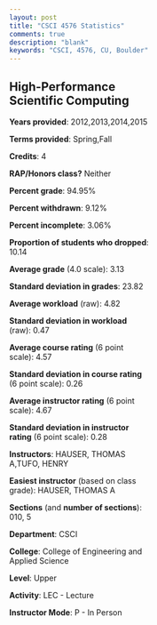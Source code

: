 ```yaml
---
layout: post
title: "CSCI 4576 Statistics"
comments: true
description: "blank"
keywords: "CSCI, 4576, CU, Boulder"
--- 
```

<head>
<script src="https://ajax.googleapis.com/ajax/libs/jquery/2.1.3/jquery.min.js"></script>
<script src="https://dl.dropboxusercontent.com/s/pc42nxpaw1ea4o9/highcharts.js?dl=0"></script>
<!-- <script src="../assets/js/highcharts.js"></script> -->
<style type="text/css">@font-face {
	font-family: "Bebas Neue";
	src: url(https://www.filehosting.org/file/details/544349/BebasNeue%20Regular.otf) format("opentype");
	}
	h1.Bebas { 
		font-family: "Bebas Neue", Verdana, Tahoma;
	}
</style>
</head>
<body>
	<div id="container" style="float: right; width: 45%; height: 88%; margin-left: 2.5%; margin-right: 2.5%;"></div>
	<script language="JavaScript">
		$(document).ready(function() {
		var chart = {type: 'column'};
		var title = {text: 'Grade Distribution'};
		var xAxis = {categories: ['A','B','C','D','F'],crosshair: true};
		var yAxis = {min: 0,title: {text: 'Percentage'}};
		var tooltip = {headerFormat: '<center><b><span style="font-size:20px">{point.key}</span></b></center>',
		               pointFormat: '<td style="padding:0"><b>{point.y:.1f}%</b></td>',
		               footerFormat: '</table>',shared: true,useHTML: true};
		var plotOptions = {column: {pointPadding: 0.0,borderWidth: 0}};  
		var credits = {enabled: false};var series= [{name: 'Percent',data: [46.03,36.51,11.9,0.79,4.76,]}];
		var json = {};
		json.chart = chart;
		json.title = title;
		json.tooltip = tooltip;
		json.xAxis = xAxis;
		json.yAxis = yAxis;  
		json.series = series;
		json.plotOptions = plotOptions;  
		json.credits = credits;
		$('#container').highcharts(json);
	});
	</script>
</body>
			   
## High-Performance Scientific Computing

**Years provided**: 2012,2013,2014,2015

**Terms provided**: Spring,Fall

**Credits**: 4

**RAP/Honors class?** Neither

**Percent grade**: 94.95%

**Percent withdrawn**: 9.12%

**Percent incomplete**: 3.06%

**Proportion of students who dropped**: 10.14

**Average grade** (4.0 scale): 3.13

**Standard deviation in grades**: 23.82

**Average workload** (raw): 4.82

**Standard deviation in workload** (raw): 0.47

**Average course rating** (6 point scale): 4.57

**Standard deviation in course rating** (6 point scale): 0.26

**Average instructor rating** (6 point scale): 4.67

**Standard deviation in instructor rating** (6 point scale): 0.28

**Instructors**: HAUSER, THOMAS A,TUFO, HENRY

**Easiest instructor** (based on class grade): HAUSER, THOMAS A

**Sections** (and **number of sections**): 010, 5

**Department**: CSCI

**College**: College of Engineering and Applied Science

**Level**: Upper

**Activity**: LEC - Lecture

**Instructor Mode**: P  - In Person